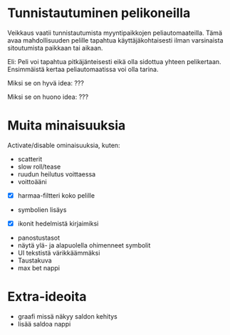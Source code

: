 # Tunnistautuminen pelikoneilla

Veikkaus vaatii tunnistautumista myyntipaikkojen peliautomaateilla.
Tämä avaa mahdollisuuden pelille tapahtua käyttäjäkohtaisesti ilman varsinaista sitoutumista paikkaan tai aikaan.

Eli:
Peli voi tapahtua pitkäjänteisesti eikä olla sidottua yhteen pelikertaan.
Ensimmäistä kertaa peliautomaatissa voi olla tarina.

Miksi se on hyvä idea:
???

Miksi se on huono idea:
???

# Muita minaisuuksia
Activate/disable ominaisuuksia, kuten:
- scatterit
- slow roll/tease
- ruudun heilutus voittaessa
- voittoääni
- [x] harmaa-filtteri koko pelille
- symbolien lisäys
- [x] ikonit hedelmistä kirjaimiksi
- panostustasot
- näytä ylä- ja alapuolella ohimenneet symbolit
- UI tekstistä värikkäämmäksi
- Taustakuva
- max bet nappi

# Extra-ideoita
- graafi missä näkyy saldon kehitys
- lisää saldoa nappi
